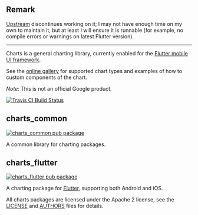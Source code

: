 ## Remark

[Upstream](https://github.com/google/charts/issues/798) discontinues working on it; I may not have enough time on my own to maintain it, but at least I will ensure it is runnable (for example, no compile errors or warnings on latest Flutter version).

---

Charts is a general charting library, currently enabled for the
[Flutter mobile UI framework](https://flutter.io).

See the [online gallery](https://google.github.io/charts/flutter/gallery.html) for supported chart
types and examples of how to custom components of the chart.

*Note*: This is not an official Google product.

[![Travis CI Build Status](https://travis-ci.org/google/charts.svg?branch=master)](https://travis-ci.org/google/charts)

## charts_common

[![charts_common pub package](https://img.shields.io/pub/v/charts_common.svg)](https://pub.dartlang.org/packages/charts_common)

A common library for charting packages.

## charts_flutter

[![charts_flutter pub package](https://img.shields.io/pub/v/charts_flutter.svg)](https://pub.dartlang.org/packages/charts_flutter)

A charting package for [Flutter](https://flutter.io), supporting both Android
and iOS.

All charts packages are licensed under the Apache 2 license, see the
[LICENSE](LICENSE) and [AUTHORS](AUTHORS) files for details.
